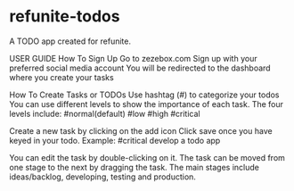 refunite-todos
==============

A TODO app created for refunite.

USER GUIDE
How To Sign Up
Go to zezebox.com
Sign up with your preferred social media account
You will be redirected to the dashboard where you create your tasks

How To Create Tasks or TODOs
Use hashtag (#) to categorize your todos
You can use different levels to show the importance of each task. The four levels include:
#normal(default) 
#low
#high
#critical

Create a new task by clicking on the add icon
Click save once you have keyed in your todo.
Example: #critical develop a todo app

You can edit the task by double-clicking on it.
The task can be moved from one stage to the next by dragging the task. The main stages include ideas/backlog, developing, testing and production.
